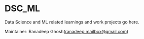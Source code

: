# DSC_ML
Data Science and ML related learnings and work projects go here.

Maintainer: Ranadeep Ghosh(ranadeep.mailbox@gmail.com)
